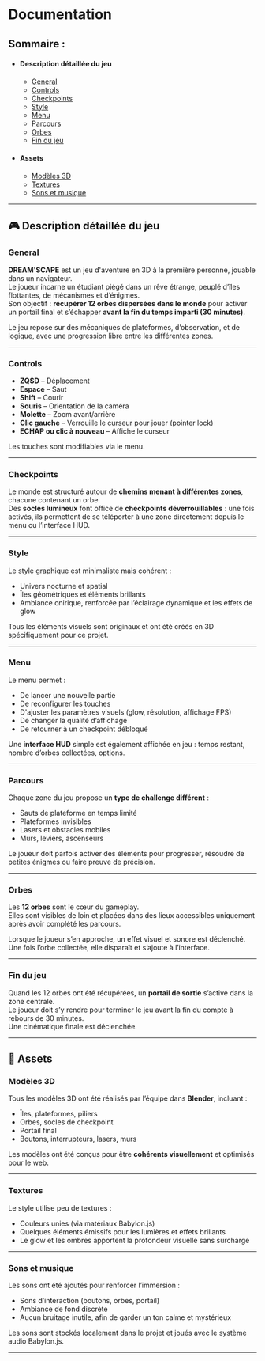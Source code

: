 # Documentation

## Sommaire :
- #### Description détaillée du jeu
  - [General](#general)
  - [Controls](#controls)
  - [Checkpoints](#checkpoints)
  - [Style](#style)
  - [Menu](#menu)
  - [Parcours](#parcours)
  - [Orbes](#orbes)
  - [Fin du jeu](#fin-du-jeu)
- #### Assets
  - [Modèles 3D](#modèles-3d)
  - [Textures](#textures)
  - [Sons et musique](#sons-et-musique)

---

## 🎮 Description détaillée du jeu

### General

**DREAM'SCAPE** est un jeu d'aventure en 3D à la première personne, jouable dans un navigateur.  
Le joueur incarne un étudiant piégé dans un rêve étrange, peuplé d’îles flottantes, de mécanismes et d’énigmes.  
Son objectif : **récupérer 12 orbes dispersées dans le monde** pour activer un portail final et s’échapper **avant la fin du temps imparti (30 minutes)**.

Le jeu repose sur des mécaniques de plateformes, d’observation, et de logique, avec une progression libre entre les différentes zones.

---

### Controls

- **ZQSD** – Déplacement
- **Espace** – Saut
- **Shift** – Courir
- **Souris** – Orientation de la caméra
- **Molette** – Zoom avant/arrière
- **Clic gauche** – Verrouille le curseur pour jouer (pointer lock)
- **ECHAP ou clic à nouveau** – Affiche le curseur

Les touches sont modifiables via le menu.

---

### Checkpoints

Le monde est structuré autour de **chemins menant à différentes zones**, chacune contenant un orbe.  
Des **socles lumineux** font office de **checkpoints déverrouillables** : une fois activés, ils permettent de se téléporter à une zone directement depuis le menu ou l’interface HUD.

---

### Style

Le style graphique est minimaliste mais cohérent :  
- Univers nocturne et spatial
- Îles géométriques et éléments brillants
- Ambiance onirique, renforcée par l’éclairage dynamique et les effets de glow

Tous les éléments visuels sont originaux et ont été créés en 3D spécifiquement pour ce projet.

---

### Menu

Le menu permet :
- De lancer une nouvelle partie
- De reconfigurer les touches
- D'ajuster les paramètres visuels (glow, résolution, affichage FPS)
- De changer la qualité d’affichage
- De retourner à un checkpoint débloqué

Une **interface HUD** simple est également affichée en jeu : temps restant, nombre d’orbes collectées, options.

---

### Parcours

Chaque zone du jeu propose un **type de challenge différent** :
- Sauts de plateforme en temps limité
- Plateformes invisibles
- Lasers et obstacles mobiles
- Murs, leviers, ascenseurs

Le joueur doit parfois activer des éléments pour progresser, résoudre de petites énigmes ou faire preuve de précision.

---

### Orbes

Les **12 orbes** sont le cœur du gameplay.  
Elles sont visibles de loin et placées dans des lieux accessibles uniquement après avoir complété les parcours.

Lorsque le joueur s’en approche, un effet visuel et sonore est déclenché.  
Une fois l’orbe collectée, elle disparaît et s’ajoute à l’interface.

---

### Fin du jeu

Quand les 12 orbes ont été récupérées, un **portail de sortie** s’active dans la zone centrale.  
Le joueur doit s’y rendre pour terminer le jeu avant la fin du compte à rebours de 30 minutes.  
Une cinématique finale est déclenchée.

---

## 🧱 Assets

### Modèles 3D

Tous les modèles 3D ont été réalisés par l’équipe dans **Blender**, incluant :
- Îles, plateformes, piliers
- Orbes, socles de checkpoint
- Portail final
- Boutons, interrupteurs, lasers, murs

Les modèles ont été conçus pour être **cohérents visuellement** et optimisés pour le web.

---

### Textures

Le style utilise peu de textures :  
- Couleurs unies (via matériaux Babylon.js)
- Quelques éléments émissifs pour les lumières et effets brillants
- Le glow et les ombres apportent la profondeur visuelle sans surcharge

---

### Sons et musique

Les sons ont été ajoutés pour renforcer l’immersion :
- Sons d’interaction (boutons, orbes, portail)
- Ambiance de fond discrète
- Aucun bruitage inutile, afin de garder un ton calme et mystérieux

Les sons sont stockés localement dans le projet et joués avec le système audio Babylon.js.

---


